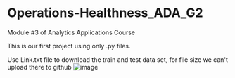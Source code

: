 # Operations-Healthness_ADA_G2

Module #3 of Analytics Applications Course


This is our first project using only .py files.

Use Link.txt file to download the train and test data set, for file size we can't upload there to github
![image](https://user-images.githubusercontent.com/88010719/235379775-d6ec3c46-0ee7-40b9-b2a2-a6c7be85b3ac.png)

